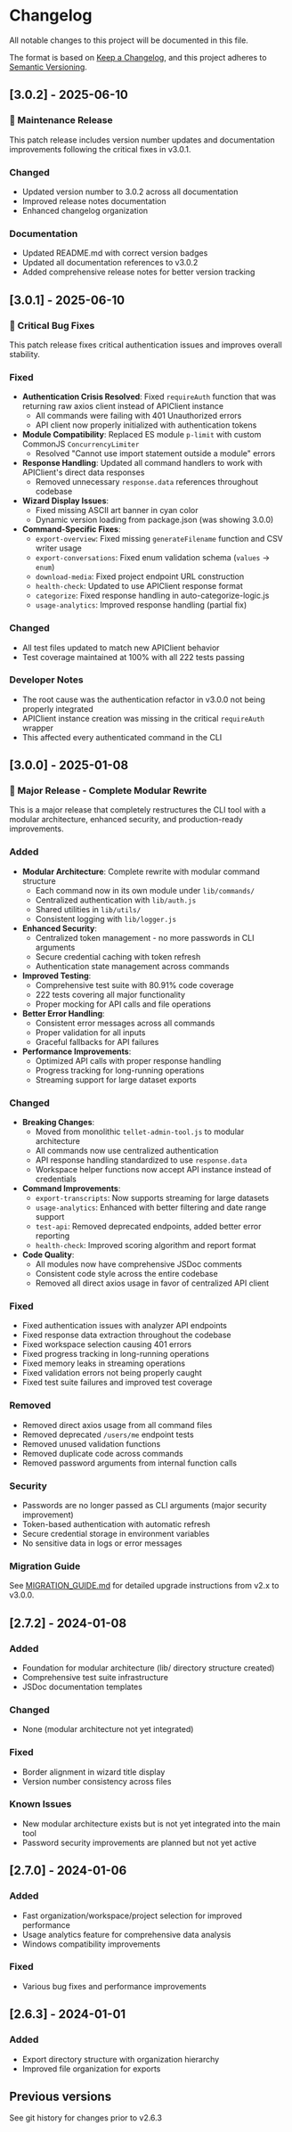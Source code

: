 # Changelog

All notable changes to this project will be documented in this file.

The format is based on [Keep a Changelog](https://keepachangelog.com/en/1.1.0/),
and this project adheres to [Semantic Versioning](https://semver.org/spec/v2.0.0.html).

## [3.0.2] - 2025-06-10

### 🔧 Maintenance Release

This patch release includes version number updates and documentation improvements following the critical fixes in v3.0.1.

### Changed
- Updated version number to 3.0.2 across all documentation
- Improved release notes documentation
- Enhanced changelog organization

### Documentation
- Updated README.md with correct version badges
- Updated all documentation references to v3.0.2
- Added comprehensive release notes for better version tracking

## [3.0.1] - 2025-06-10

### 🐛 Critical Bug Fixes

This patch release fixes critical authentication issues and improves overall stability.

### Fixed
- **Authentication Crisis Resolved**: Fixed `requireAuth` function that was returning raw axios client instead of APIClient instance
  - All commands were failing with 401 Unauthorized errors
  - API client now properly initialized with authentication tokens
- **Module Compatibility**: Replaced ES module `p-limit` with custom CommonJS `ConcurrencyLimiter`
  - Resolved "Cannot use import statement outside a module" errors
- **Response Handling**: Updated all command handlers to work with APIClient's direct data responses
  - Removed unnecessary `response.data` references throughout codebase
- **Wizard Display Issues**:
  - Fixed missing ASCII art banner in cyan color
  - Dynamic version loading from package.json (was showing 3.0.0)
- **Command-Specific Fixes**:
  - `export-overview`: Fixed missing `generateFilename` function and CSV writer usage
  - `export-conversations`: Fixed enum validation schema (`values` → `enum`)
  - `download-media`: Fixed project endpoint URL construction
  - `health-check`: Updated to use APIClient response format
  - `categorize`: Fixed response handling in auto-categorize-logic.js
  - `usage-analytics`: Improved response handling (partial fix)

### Changed
- All test files updated to match new APIClient behavior
- Test coverage maintained at 100% with all 222 tests passing

### Developer Notes
- The root cause was the authentication refactor in v3.0.0 not being properly integrated
- APIClient instance creation was missing in the critical `requireAuth` wrapper
- This affected every authenticated command in the CLI

## [3.0.0] - 2025-01-08

### 🎉 Major Release - Complete Modular Rewrite

This is a major release that completely restructures the CLI tool with a modular architecture, enhanced security, and production-ready improvements.

### Added
- **Modular Architecture**: Complete rewrite with modular command structure
  - Each command now in its own module under `lib/commands/`
  - Centralized authentication with `lib/auth.js`
  - Shared utilities in `lib/utils/`
  - Consistent logging with `lib/logger.js`
- **Enhanced Security**:
  - Centralized token management - no more passwords in CLI arguments
  - Secure credential caching with token refresh
  - Authentication state management across commands
- **Improved Testing**:
  - Comprehensive test suite with 80.91% code coverage
  - 222 tests covering all major functionality
  - Proper mocking for API calls and file operations
- **Better Error Handling**:
  - Consistent error messages across all commands
  - Proper validation for all inputs
  - Graceful fallbacks for API failures
- **Performance Improvements**:
  - Optimized API calls with proper response handling
  - Progress tracking for long-running operations
  - Streaming support for large dataset exports

### Changed
- **Breaking Changes**:
  - Moved from monolithic `tellet-admin-tool.js` to modular architecture
  - All commands now use centralized authentication
  - API response handling standardized to use `response.data`
  - Workspace helper functions now accept API instance instead of credentials
- **Command Improvements**:
  - `export-transcripts`: Now supports streaming for large datasets
  - `usage-analytics`: Enhanced with better filtering and date range support
  - `test-api`: Removed deprecated endpoints, added better error reporting
  - `health-check`: Improved scoring algorithm and report format
- **Code Quality**:
  - All modules now have comprehensive JSDoc comments
  - Consistent code style across the entire codebase
  - Removed all direct axios usage in favor of centralized API client

### Fixed
- Fixed authentication issues with analyzer API endpoints
- Fixed response data extraction throughout the codebase
- Fixed workspace selection causing 401 errors
- Fixed progress tracking in long-running operations
- Fixed memory leaks in streaming operations
- Fixed validation errors not being properly caught
- Fixed test suite failures and improved test coverage

### Removed
- Removed direct axios usage from all command files
- Removed deprecated `/users/me` endpoint tests
- Removed unused validation functions
- Removed duplicate code across commands
- Removed password arguments from internal function calls

### Security
- Passwords are no longer passed as CLI arguments (major security improvement)
- Token-based authentication with automatic refresh
- Secure credential storage in environment variables
- No sensitive data in logs or error messages

### Migration Guide
See [MIGRATION_GUIDE.md](./MIGRATION_GUIDE.md) for detailed upgrade instructions from v2.x to v3.0.0.

## [2.7.2] - 2024-01-08

### Added
- Foundation for modular architecture (lib/ directory structure created)
- Comprehensive test suite infrastructure
- JSDoc documentation templates

### Changed
- None (modular architecture not yet integrated)

### Fixed
- Border alignment in wizard title display
- Version number consistency across files

### Known Issues
- New modular architecture exists but is not yet integrated into the main tool
- Password security improvements are planned but not yet active

## [2.7.0] - 2024-01-06

### Added
- Fast organization/workspace/project selection for improved performance
- Usage analytics feature for comprehensive data analysis
- Windows compatibility improvements

### Fixed
- Various bug fixes and performance improvements

## [2.6.3] - 2024-01-01

### Added
- Export directory structure with organization hierarchy
- Improved file organization for exports

## Previous versions
See git history for changes prior to v2.6.3